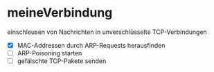 # meineVerbindung
einschleusen von Nachrichten in unverschlüsselte TCP-Verbindungen

- [X] MAC-Addressen durch ARP-Requests herausfinden
- [ ] ARP-Poisoning starten
- [ ] gefälschte TCP-Pakete senden
